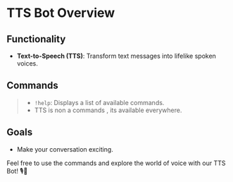 # TTS Bot Overview

## Functionality
- **Text-to-Speech (TTS)**: Transform text messages into lifelike spoken voices.


## Commands

> - `!help`: Displays a list of available commands.
> - TTS is non a commands , its available everywhere.


## Goals

- Make your conversation exciting.


Feel free to use the commands and explore the world of voice with our TTS Bot! 🎙️🤖
